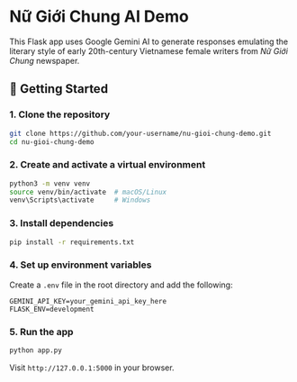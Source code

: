 # Nữ Giới Chung AI Demo

This Flask app uses Google Gemini AI to generate responses emulating the literary style of early 20th-century Vietnamese female writers from *Nữ Giới Chung* newspaper.

## 🚀 Getting Started

### 1. Clone the repository

```bash
git clone https://github.com/your-username/nu-gioi-chung-demo.git
cd nu-gioi-chung-demo
```

### 2. Create and activate a virtual environment

```bash
python3 -m venv venv
source venv/bin/activate  # macOS/Linux
venv\Scripts\activate     # Windows
```

### 3. Install dependencies

```bash
pip install -r requirements.txt
```

### 4. Set up environment variables

Create a `.env` file in the root directory and add the following:

```env
GEMINI_API_KEY=your_gemini_api_key_here
FLASK_ENV=development
```

### 5. Run the app

```bash
python app.py
```

Visit `http://127.0.0.1:5000` in your browser.

